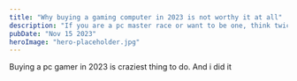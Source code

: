 ```yaml
---
title: "Why buying a gaming computer in 2023 is not worthy it at all"
description: "If you are a pc master race or want to be one, think twice."
pubDate: "Nov 15 2023"
heroImage: "hero-placeholder.jpg"
---
```


Buying a pc gamer in 2023 is craziest thing to do. And i did it
